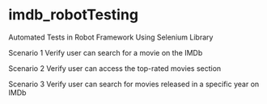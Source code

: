 # imdb_robotTesting
Automated Tests in Robot Framework Using Selenium Library

Scenario 1
Verify user can search for a movie on the IMDb 

Scenario 2
Verify user can access the top-rated movies section

Scenario 3
Verify user can search for movies released in a specific year on IMDb
